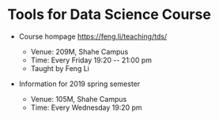 # Tools for Data Science Course

- Course hompage
  https://feng.li/teaching/tds/


    - Venue: 209M, Shahe Campus
    - Time: Every Friday 19:20 -- 21:00 pm
    - Taught by Feng Li
- Information for 2019 spring semester

    - Venue: 105M, Shahe Campus
    - Time: Every Wednesday 19:20 pm
